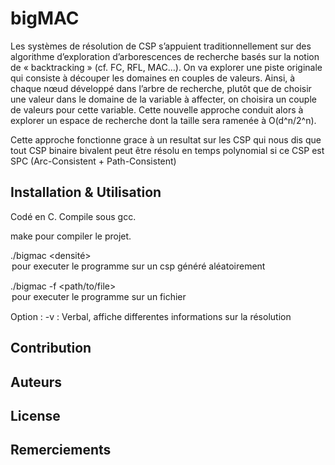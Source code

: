# bigMAC
Les systèmes de résolution de CSP s’appuient traditionnellement sur des algorithme d’exploration d’arborescences de recherche basés sur la notion de « backtracking » (cf. FC, RFL, MAC…). On va explorer une piste originale qui consiste à découper les domaines en couples de valeurs. Ainsi, à chaque nœud développé dans l’arbre de recherche, plutôt que de choisir une valeur dans le domaine de la variable à affecter, on choisira un couple de valeurs pour cette variable. Cette nouvelle approche conduit alors à explorer un espace de recherche dont la taille sera ramenée à O(d^n/2^n). 

Cette approche fonctionne grace à un resultat sur les CSP qui nous dis que tout CSP binaire bivalent peut être résolu en temps polynomial si ce CSP est SPC (Arc-Consistent + Path-Consistent)

## Installation & Utilisation
Codé en C. Compile sous gcc.

make pour compiler le projet.

./bigmac <nb variables> <taille max domaine> <densité> <durete> <option> pour executer le programme sur un csp généré aléatoirement
  
./bigmac -f <path/to/file> <option> pour executer le programme sur un fichier
  
  Option : -v : Verbal, affiche differentes informations sur la résolution

## Contribution

## Auteurs

## License

## Remerciements
